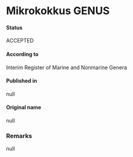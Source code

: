 # Mikrokokkus GENUS

#### Status
ACCEPTED

#### According to
Interim Register of Marine and Nonmarine Genera

#### Published in
null

#### Original name
null

### Remarks
null